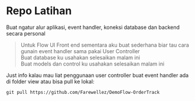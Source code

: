 # Repo Latihan
Buat ngatur alur aplikasi, event handler, koneksi database dan backend secara personal 
> Untuk Flow UI Front end sementara aku buat sederhana biar tau cara gunain event handler sama pakai User Controller <br>
> Buat database ku usahakan selesaikan malam ini <br>
> Buat models dan control ku usahakan selesaikan malam ini <br>

Just info kalau mau liat penggunaan user controller buat event handler ada di folder view atau bisa pull ke lokal:
```
git pull https://github.com/Farewellez/DemoFlow-OrderTrack
```
